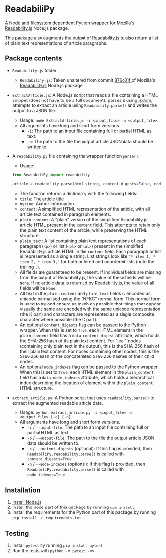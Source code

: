 # ReadabiliPy

A Node and filesystem dependent Python wrapper for Mozilla's [Readability.js](https://github.com/mozilla/readability) Node.js package.

This package also augments the output of Readability.js to also return a list of plain text representations of article paragraphs.

## Package contents
- `Readability.js` folder
  - `Readability.js`: Taken unaltered from commit [876c81f  ](https://github.com/mozilla/readability/tree/876c81f710711ba2afb36dd83889d4c5b4fc2743) of Mozilla's [Readability.js](https://github.com/mozilla/readability) Node.js package.

- `ExtractArticle.js`: A Node.js script that reads a file containing a HTML snippet (does not have to be a full document), parses it using [jsdom](https://github.com/jsdom/jsdom), attempts to extract an article using `Readability.parse()` and writes the output to a JSON file.
  - Usage: `node ExtractArticle.js -i <input_file> -o <output_file>`
  - All arguments have long and short form versions.
    - `-i`: The path to an input file containing full or partial HTML as text.
    - `-o`: The path to the file the output article JSON data should be written to.

- A `readability.py` file containing the wrapper function `parse()`.
  - Usage:
  ```python
  from ReadabiliPy import readability

  article = readability.parse(html_string, content_digests=False, node_indexes=False)
  ```
   - The function returns a dictionary with the following fields:
    - `title`: The article title
    - `byline`: Author information
    - `content`: A simplified HTML representation of the article, with all article text contained in paragraph elements.
    - `plain_content`: A "plain" version of the simplified Readability.js article HTML present in the `content` field. This attempts to retain only the plain text content of the article, while preserving the HTML structure.
    - `plain_text`: A list containing plain text representations of each paragraph (`<p>`) or list (`<ol>` or `<ul>`) present in the simplified Readability.js article HTML in the `content` field. Each paragraph or list is represented as a single string. List strings look like `"* item 1, * item 2, * item 3,"` for both ordered and unordered lists (note the trailing `,`).
  - All fields are guaranteed to be present. If individual fields are missing from the output of Readability.js, the value of these fields will be `None`. If no article data is returned by Readability.js, the value of all fields will be `None`.
  - All text in the `plain_content` and `plain_text` fields is encoded as unicode normalised using the "NFKC" normal form. This normal form is used to try and ensure as much as possible that things that appear visually the same are encoded with the same unicode representation (the K part) and characters are represented as a single composite character where possible (the C part).
   - An optional `content_digests` flag can be passed to the Python wrapper. When this is set to `True`, each HTML element in the `plain_content` field has a `data-content-digest` attribute, which holds the SHA-256 hash of its plain text content. For "leaf" nodes (containing only plain text in the output), this is the SHA-256 hash of their plain text content. For nodes containing other nodes, this is the SHA-256 hash of the concatenated SHA-256 hashes of their child nodes.
   - An optional `node_indexes` flag can be passed to the Python wrapper. When this is set to `True`, each HTML element in the `plain_content` field has a `data-node-indexes` attribute, which holds a hierarchical index describing the location of element within the `plain_content` HTML structure.

- `extract_article.py`: A Python script that uses `readability.parse()` to extract the augmented readable article data.
  - Usage: `python extract_article.py -i <input_file> -o <output_file> [-c] [-n]`
  - All arguments have long and short form versions.
    - `-i` / `--input-file`: The path to an input file containing full or partial HTML as text.
    - `-o` / `--output-file`: The path to the file the output article JSON data should be written to.
    - `-c` / `--content-digests` (optional): If this flag is provided, then `ReadabiliPy.readability.parse()` is called with `content_digests=True`
    - `-n` / `--node-indexes` (optional): If this flag is provided, then `ReadabiliPy.readability.parse()` is called with `node_indexes=True`


## Installation
1. [Install Node.js](https://nodejs.org/en/download/)
2. Install the node part of this package by running `npm install`.
3. Install the requirements for the Python part of this package by running `pip install -r requirements.txt`.

## Testing
1. Install `pytest` by running `pip install pytest`
2. Run the tests with `python -m pytest -vv`
